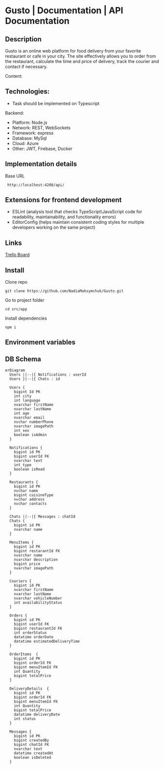 # Gusto | Documentation | API Documentation

## Description
Gusto is an online web platform for food delivery from your favorite restaurant or cafe in your city. The site effectively allows you to order from the restaurant, calculate the time and price of delivery, track the courier and contact if necessary.

Content:


## Technologies:

- Task should be implemented on Typescript

Backend:
- Platform: Node.js
- Network: REST, WebSockets
- Framework: express
- Database: MySql
- Cloud: Azure
- Other: JWT, Firebase, Docker

## Implementation details

Base URL

```
 http://localhost:4200/api/
```

## Extensions for frontend development
- ESLint (analysis tool that checks TypeScript\JavaScript code for readability, maintainability, and functionality errors)
- EditorConfig (helps maintain consistent coding styles for multiple developers working on the same project)

## Links
[Trello Board]()

## Install

Clone repo

```
git clone https://github.com/NadiaMaksymchuk/Gusto.git
```

Go to project folder

```
cd src/app
```

Install dependencies

```
npm i
```

## Environment variables


## DB Schema

```mermaid
erDiagram
  Users ||--|{ Notifications : userId
  Users }|--|{ Chats : id

  Users {
    bigint Id PK
    int city
    int language
    nvarchar firstName
    nvarchar lastName
    int age
    nvarchar email
    nvchar numberPhone
    nvarchar imagePath
    int sex
    boolean isAdmin
  }

  Notifications {
    bigint id PK
    bigint userId FK
    nvarchar text
    int type
    boolean isRead
  }

  Restaurants {
    bigint id PK
    nvchar name
    bigint cuisineType
    nvchar address
    nvchar contacts
  }

  Chats ||--|{ Messages : chatId
  Chats {
    bigint id PK
    nvarchar name
  }
  
  MenuItems {
    bigint id PK
    bigint restarantId FK
    nvarchar name
    nvarchar description
    bigint price
    nvarchar imagePath
  }

  Couriers {
    bigint id PK
	nvarchar firstName
    nvarchar lastName
    nvarchar vehicleNumber
    int availabilityStatus
  }

  Orders {
    bigint id PK
	bigint userId FK
    bigint restaurantId FK
    int orderStatus
    datatime orderDate
    datatime estimatedDeliveryTime
  }

  OrderItems  {
    bigint id PK
	bigint orderId FK
    bigint menuItemId FK
    int Quantity
    bigint totalPrice
  }

  DeliveryDetails  {
    bigint id PK
	bigint orderId FK
    bigint menuItemId FK
    int Quantity
    bigint totalPrice
    datatime deliveryDate
    int status
  }

  Messages {
    bigint id PK
	bigint createdBy
    bigint chatId FK
    nvarchar text
    datetime createdAt
    boolean isDeleted
  }

```